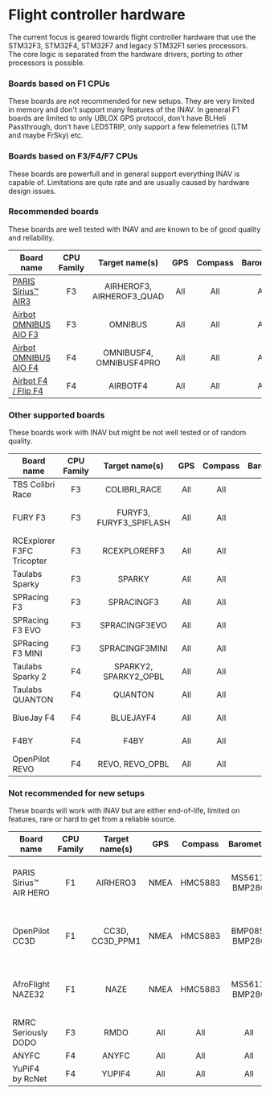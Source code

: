 # Flight controller hardware

The current focus is geared towards flight controller hardware that use the STM32F3, STM32F4, STM32F7 and legacy STM32F1 series processors. The core logic is separated from the hardware drivers, porting to other processors is possible.

### Boards based on F1 CPUs

These boards are not recommended for new setups. They are very limited in memory and don't support many features of the INAV. In general F1 boards are limited to only UBLOX GPS protocol, don't have BLHeli Passthrough, don't have LEDSTRIP, only support a few felemetries (LTM and maybe FrSky) etc.

### Boards based on F3/F4/F7 CPUs

These boards are powerfull and in general support everything INAV is capable of. Limitations are qute rate and are usually caused by hardware design issues.

### Recommended boards

These boards are well tested with INAV and are known to be of good quality and reliability.

| Board name                | CPU Family | Target name(s)            | GPS  | Compass | Barometer      | Telemetry | RX                             | Blackbox             |
|---------------------------|:----------:|:-------------------------:|:----:|:-------:|:--------------:|:---------:|:------------------------------:|:--------------------:|
| [PARIS Sirius™ AIR3](http://www.multiwiicopter.com/products/inav-air3-fixed-wing)                 | F3         | AIRHEROF3, AIRHEROF3_QUAD | All  | All     | All            | All       | All                            | SERIAL               |
| [Airbot OMNIBUS AIO F3](http://shop.myairbot.com/index.php/flight-control/cleanflight-baseflight/omnibusv11.html) | F3         | OMNIBUS                   | All  | All     | All            | All       | All                            | SERIAL, SD           |
| [Airbot OMNIBUS AIO F4](http://shop.myairbot.com/index.php/flight-control/cleanflight-baseflight/omnibusf4v2.html)| F4         | OMNIBUSF4, OMNIBUSF4PRO   | All  | All     | All            | All       | All                            | SERIAL, SD, SPIFLASH |
| [Airbot F4 / Flip F4](http://shop.myairbot.com/index.php/flight-control/apm/airbotf4v1.html)                      | F4         | AIRBOTF4                  | All  | All     | All            | All       | All                            | SERIAL, SPIFLASH     |

### Other supported boards

These boards work with INAV but might be not well tested or of random quality.

| Board name                | CPU Family | Target name(s)            | GPS  | Compass | Barometer      | Telemetry | RX                             | Blackbox             |
|---------------------------|:----------:|:-------------------------:|:----:|:-------:|:--------------:|:---------:|:------------------------------:|:--------------------:|
| TBS Colibri Race          | F3         | COLIBRI_RACE              | All  | All     | All            | All       | All                            | SERIAL               |
| FURY F3                   | F3         | FURYF3, FURYF3_SPIFLASH   | All  | All     | All            | All       | All                            | SERIAL, SD, SPIFLASH |
| RCExplorer F3FC Tricopter | F3         | RCEXPLORERF3              | All  | All     | All            | All       | All                            | SERIAL               |
| Taulabs Sparky            | F3         | SPARKY                    | All  | All     | All            | All       | All                            | SERIAL               |
| SPRacing F3               | F3         | SPRACINGF3                | All  | All     | All            | All       | All                            | SERIAL, SPIFLASH     |
| SPRacing F3 EVO           | F3         | SPRACINGF3EVO             | All  | All     | All            | All       | All                            | SERIAL, SD           |
| SPRacing F3 MINI          | F3         | SPRACINGF3MINI            | All  | All     | All            | All       | All                            | SERIAL, SD           |
| Taulabs Sparky 2          | F4         | SPARKY2, SPARKY2_OPBL     | All  | All     | All            | All       | All                            | SERIAL, SPIFLASH     |
| Taulabs QUANTON           | F4         | QUANTON                   | All  | All     | All            | All       | All                            | SERIAL, SPIFLASH     |
| BlueJay F4                | F4         | BLUEJAYF4                 | All  | All     | All            | All       | All                            | SERIAL, SPIFLASH     |
| F4BY                      | F4         | F4BY                      | All  | All     | All            | All       | All                            | SERIAL, SD           |
| OpenPilot REVO            | F4         | REVO, REVO_OPBL           | All  | All     | All            | All       | All                            | SERIAL, SPIFLASH     |

### Not recommended for new setups

These boards will work with INAV but are either end-of-life, limited on features, rare or hard to get from a reliable source.

| Board name                | CPU Family | Target name(s)            | GPS  | Compass | Barometer      | Telemetry | RX                             | Blackbox             |
|---------------------------|:----------:|:-------------------------:|:----:|:-------:|:--------------:|:---------:|:------------------------------:|:--------------------:|
| PARIS Sirius™ AIR HERO    | F1         | AIRHERO3                  | NMEA | HMC5883 | MS5611, BMP280 | LTM       | PWM, PPM, SBUS, IBUS, SPEKTRUM | SERIAL               |
| OpenPilot CC3D            | F1         | CC3D, CC3D_PPM1           | NMEA | HMC5883 | BMP085, BMP280 | LTM       | PWM, PPM, SBUS, IBUS, SPEKTRUM | no                   |
| AfroFlight NAZE32         | F1         | NAZE                      | NMEA | HMC5883 | MS5611, BMP280 | LTM       | PWM, PPM, SBUS, IBUS, SPEKTRUM | SERIAL, SPIFLASH     |
| RMRC Seriously DODO       | F3         | RMDO                      | All  | All     | All            | All       | All                            | SERIAL               |
| ANYFC                     | F4         | ANYFC                     | All  | All     | All            | All       | All                            | SERIAL               |
| YuPiF4 by RcNet           | F4         | YUPIF4                    | All  | All     | All            | All       | All                            | SERIAL, SD           |